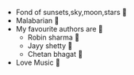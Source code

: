 * Fond of sunsets,sky,moon,stars 🎉
* Malabarian 🚡
* My favourite authors are 🔖
  * Robin sharma 🖤
  * Jayy shetty 💙
  * Chetan bhagat 💝
* Love Music 🎼
